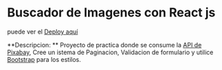 # Buscador de Imagenes con  React js
puede ver el [Deploy aquí](https://gifted-lamport-fb5bc5.netlify.app/ "Deploy aquí")

**Descripcion: ** 
Proyecto de practica donde se consume la [API de Pixabay](https://pixabay.com/api/docs/ "Pixabay"), Cree un istema de Paginacion, Validacion de formulario y utilice [Bootstrap](https://getbootstrap.com/ "Bootstrap") para los estilos. 
